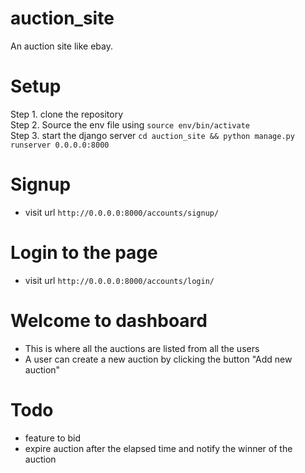 # auction_site
An auction site like ebay.


# Setup
Step 1. clone the repository <br/>
Step 2. Source the env file using `source env/bin/activate` <br/>
Step 3. start the django server `cd auction_site && python manage.py runserver 0.0.0.0:8000`

# Signup
- visit url `http://0.0.0.0:8000/accounts/signup/`

# Login to the page
- visit url `http://0.0.0.0:8000/accounts/login/`

# Welcome to dashboard
- This is where all the auctions are listed from all the users
- A user can create a new auction by clicking the button "Add new auction"


# Todo
- feature to bid 
- expire auction after the elapsed time and notify the winner of the auction
